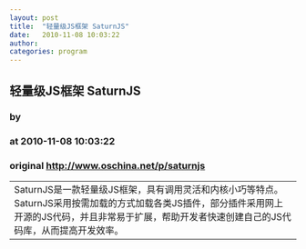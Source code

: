 ```yaml
---
layout: post
title:  "轻量级JS框架 SaturnJS"
date:   2010-11-08 10:03:22
author: 
categories: program
---
```


## 轻量级JS框架 SaturnJS
### by 
### at 2010-11-08 10:03:22
### original <http://www.oschina.net/p/saturnjs>

<table width="100%"><tr></tr>
				<td valign="top">SaturnJS是一款轻量级JS框架，具有调用灵活和内核小巧等特点。SaturnJS采用按需加载的方式加载各类JS插件，部分插件采用网上开源的JS代码，并且非常易于扩展，帮助开发者快速创建自己的JS代码库，从而提高开发效率。</td>
		</table>
